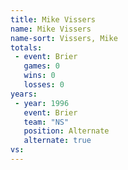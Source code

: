 ```yaml
---
title: Mike Vissers
name: Mike Vissers
name-sort: Vissers, Mike
totals:
 - event: Brier
   games: 0
   wins: 0
   losses: 0
years:
 - year: 1996
   event: Brier
   team: "NS"
   position: Alternate
   alternate: true
vs:
---
```

